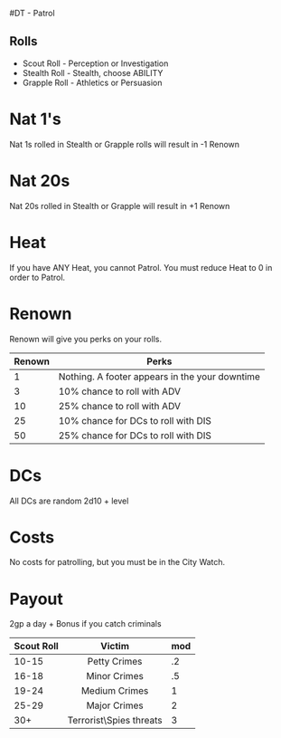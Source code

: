 #DT - Patrol
## Rolls
* Scout Roll - Perception or Investigation
* Stealth Roll - Stealth, choose ABILITY
* Grapple Roll - Athletics or Persuasion

# Nat 1's
Nat 1s rolled in Stealth or Grapple rolls will result in -1 Renown

# Nat 20s
Nat 20s rolled in Stealth or Grapple will result in +1 Renown

# Heat
If you have ANY Heat, you cannot Patrol. You must reduce Heat to 0 in order to Patrol. 

# Renown
Renown will give you perks on your rolls. 

| Renown | Perks |
| ---- | ----------- |
| 1 | Nothing. A footer appears in the your downtime |
| 3 | 10% chance to roll with ADV |
| 10  | 25% chance to roll with ADV |
| 25  | 10% chance for DCs to roll with DIS |
| 50  | 25% chance for DCs to roll with DIS | 

# DCs
All DCs are random 2d10 + level

# Costs
No costs for patrolling, but you must be in the City Watch.

# Payout
2gp a day + Bonus if you catch criminals 

| Scout Roll  | Victim      | mod  |
| ----  | :------:    | --- |
10-15 | Petty Crimes              | .2
16-18 | Minor Crimes              | .5
19-24 | Medium Crimes             |  1
25-29 | Major Crimes              |  2
30+   | Terrorist\Spies threats   |  3
